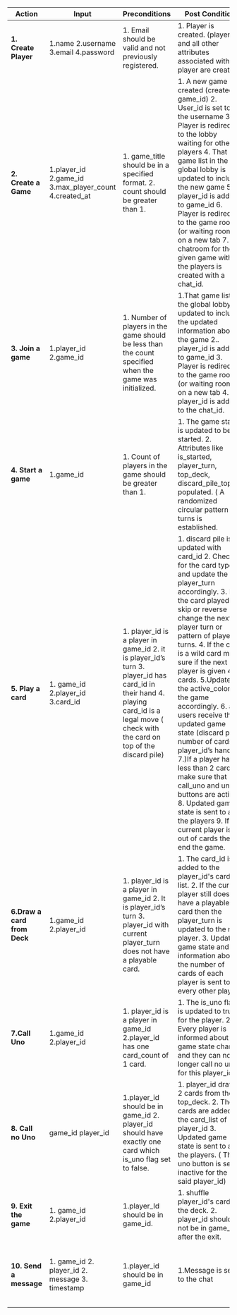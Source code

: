 | Action                      | Input                                           | Preconditions                                                                                                                                                                             | Post Condition                                                                                                                                                                                                                                                                                                                                                                                                                                                                                                                                                                                                                                        | API endpoint                                                                                                      |
|-----------------------------|-------------------------------------------------|-------------------------------------------------------------------------------------------------------------------------------------------------------------------------------------------|-------------------------------------------------------------------------------------------------------------------------------------------------------------------------------------------------------------------------------------------------------------------------------------------------------------------------------------------------------------------------------------------------------------------------------------------------------------------------------------------------------------------------------------------------------------------------------------------------------------------------------------------------------|-------------------------------------------------------------------------------------------------------------------|
| **1. Create Player**        | 1.name  2.username  3.email  4.password                   | 1. Email should be valid and not previously registered.                                                                                    | 1. Player is created.  (player_id and all other attributes associated with a player are created)                                                                                                                                                                                                                                                                                                                                                                                                                                                                                                                                                      | POST /login  {name, username, email, password}                                                                          |
| **2. Create a Game**        | 1.player_id   2.game_id  3.max_player_count  4.created_at   | 1. game_title should be in a specified format. 2. count should be greater than 1.                                                                                                         | 1. A new game created (created a game_id) 2. User_id is set to the username 3. Player is redirected to the lobby waiting for other players 4. That game list in the global lobby is updated to include the new game 5. player_id is added to game_id 6. Player is redirected to the game room (or waiting room) on a new tab 7. A chatroom for the given game with the players is created with a chat_id.                                                                                                                                                                                                                                                                                                                                          | POST /games/create  {game_title, max_player_count}  (player_id is retrieved from the session)                     |
| **3. Join a game**          | 1.player_id  2.game_id                          | 1. Number of players in the game should be less than the count specified when the game was initialized.                                                                                   | 1.That game list in the global lobby is updated to include the updated information about the game 2.. player_id is added to game_id 3. Player is redirected to the game room (or waiting room) on a new tab 4. player_id is added to the chat_id.                                                                                                                                                                                                                                                                                                                                                                                                     | POST /games/:id/join  (game_id is provided in url, player_id is                                                   |
| **4. Start a game**         | 1.game_id                                       | 1. Count of players in the game should be greater than 1.                                                                                                                                 | 1. The game state is updated to being started. 2. Attributes like is_started, player_turn, top_deck, discard_pile_topare populated.  ( A randomized circular pattern of turns is established.                                                                                                                                                                                                                                                                                                                                                                                                                                                         | POST /games/:id/play  (game_id is provided in url)                                                                |
| **5. Play a card**          | 1. game_id 2.player_id 3.card_id                | 1. player_id is a player in game_id 2. it is player_id’s turn 3. player_id has card_id in their hand 4. playing card_id is a legal move ( check with the card on top of the discard pile) | 1. discard pile is updated with card_id 2. Check for the card type and update the player_turn accordingly.  3. If the card played is a skip or reverse change the next player turn or pattern of player turns.  4. If the card is a wild card make sure if the next player is given 4 cards. 5.Update the active_color of the game accordingly.  6. all users receive the updated game state (discard pile, number of cards in player_id’s hand 7.)If a player has less than 2 cards make sure that call_uno and uno buttons are active. 8. Updated game state is sent to all the players 9. If the current player is out of cards then end the game. | POST /games/:id/playcard  {card_id}   (game_id is provided in url, player_id is available in the session)         |
| **6.Draw a card from Deck** | 1.game_id 2.player_id                           | 1. player_id is a player in game_id 2. It is player_id’s turn 3. player_id with current player_turn does not have a playable card.                                                        | 1. The card_id is added to the player_id's card list.  2. If the current player still does not have a playable card then the player_turn is updated to the next player.  3. Updated game state and information about the number of cards of each player is sent to every other player.                                                                                                                                                                                                                                                                                                                                                                | POST /games/:id/draw  (game_id is provided in url, player_id is available in the session)                         |
| **7.Call Uno**              | 1.game_id 2.player_id                           | 1. player_id is a player in game_id 2.player_id has one card_count of 1 card.                                                                                                             | 1. The is_uno flag is updated to true for the player.  2. Every player is informed about this game state change and they can no longer call no uno for this player_id.                                                                                                                                                                                                                                                                                                                                                                                                                                                                                | POST /games/:id/calluno (game_id is provided in url, player_id is available in the session)                       |
| **8. Call no Uno**          | game_id player_id                               | 1.player_id should be in game_id  2. player_id should have exactly one card which is_uno flag set to false.                                                                               | 1. player_id draws 2 cards from the top_deck.  2. Those cards are added to the card_list of player_id 3. Updated game state is sent to all the players. ( The uno button is set inactive for the said player_id)                                                                                                                                                                                                                                                                                                                                                                                                                                      | POST /games/:id/callnouno  (game_id is provided in url, player_id is available in the session)                    |
| **9. Exit the game**        | 1. game_id 2.player_id                          | 1.player_Id should be in game_id.                                                                                                                                                         | 1. shuffle player_id's cards in the deck.  2. player_id should not be in game_id after the exit.                                                                                                                                                                                                                                                                                                                                                                                                                                                                                                                                                      | POST /games/:id/exit  (game_id is provided in url, player_id is available in the session)                         |
| **10. Send a message**      | 1. game_id 2. player_id 2. message 3. timestamp | 1.player_id should be in game_id                                                                                                                                                          | 1.Message is sent to the chat                                                                                                                                                                                                                                                                                                                                                                                                                                                                                                                                                                                                                         | POST /games/:id/message {message, timestamp}  (game_id is provided in url, player_id is available in the session) |
